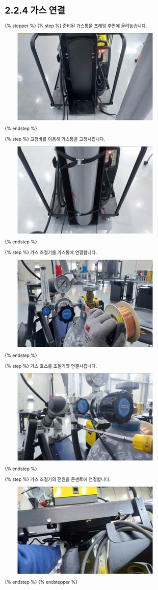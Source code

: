 # 2.2.4 가스 연결

{% stepper %}
{% step %}
준비된 가스통을 프레임 후면에 올려놓습니다.

<figure><img src="img/section2.2.4_1 (1).jpg" alt=""><figcaption></figcaption></figure>
{% endstep %}

{% step %}
고정바를 이용해 가스통을 고정시킵니다.

<figure><img src="img/section2.2.4_2 (1).jpg" alt=""><figcaption></figcaption></figure>
{% endstep %}

{% step %}
가스 조절기를 가스통에 연결합니다.

<figure><img src="img/section2.2.4_3 (1).jpg" alt=""><figcaption></figcaption></figure>
{% endstep %}

{% step %}
가스 호스를 조절기와 연결시킵니다.

<figure><img src="img/section2.2.4_4 (1).jpg" alt=""><figcaption></figcaption></figure>
{% endstep %}

{% step %}
가스 조절기의 전원을 콘센트에 연결합니다.

<figure><img src="img/section2.2.4_5 (1).jpg" alt=""><figcaption></figcaption></figure>
{% endstep %}
{% endstepper %}
